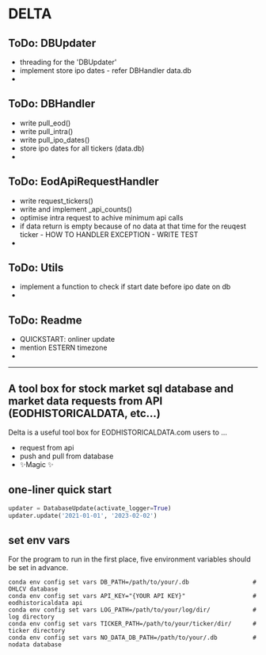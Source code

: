# DELTA

## ToDo: DBUpdater
 
- threading for the 'DBUpdater'
- implement store ipo dates - refer DBHandler data.db
-

## ToDo: DBHandler

- write pull_eod()
- write pull_intra()
- write pull_ipo_dates()
- store ipo dates for all tickers (data.db)
-

## ToDo: EodApiRequestHandler

- write request_tickers()
- write and implement _api_counts()
- optimise intra request to achive minimum api calls
- if data return is empty because of no data at that time for the reuqest ticker - HOW TO HANDLER EXCEPTION - WRITE TEST
- 

## ToDo: Utils
- implement a function to check if start date before ipo date on db
-

## ToDo: Readme

- QUICKSTART: onliner update
- mention ESTERN timezone
-

-------------------------------
## A tool box for stock market sql database and market data requests from API (EODHISTORICALDATA, etc...)

Delta is a useful tool box for EODHISTORICALDATA.com users to ...

- request from api
- push and pull from database
- ✨Magic ✨

## one-liner quick start
```python
updater = DatabaseUpdate(activate_logger=True)
updater.update('2021-01-01', '2023-02-02')
```

## set env vars
For the program to run in the first place, five environment variables should be set in advance.
```
conda env config set vars DB_PATH=/path/to/your/.db                  # OHLCV database
conda env config set vars API_KEY="{YOUR API KEY}"                   # eodhistoricaldata api
conda env config set vars LOG_PATH=/path/to/your/log/dir/            # log directory
conda env config set vars TICKER_PATH=/path/to/your/ticker/dir/      # ticker directory
conda env config set vars NO_DATA_DB_PATH=/path/to/your/.db          # nodata database
```
